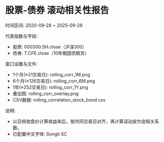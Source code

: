 
# 股票-债券 滚动相关性报告

时间区间: 2020-09-28 ~ 2025-09-26

代表指数与字段:
- 股票: 000300.SH.close（沪深300）
- 债券: T.CFE.close（10年期国债期货）

窗口设置与文件:
- 1个月(≈21交易日): rolling_corr_1M.png
- 6个月(≈126交易日): rolling_corr_6M.png
- 1年(≈252交易日): rolling_corr_1Y.png
- 叠加图: rolling_corr_overlay.png
- CSV数据: rolling_correlation_stock_bond.csv

说明:
- 以日频收盘价计算收益率后，按共同交易日对齐，再计算滚动皮尔逊相关系数。
- 已配置中文字体: Songti SC
